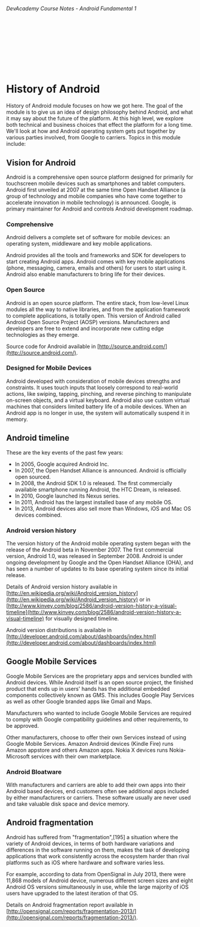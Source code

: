 
###### DevAcademy Course Notes - Android Fundamental 1

<br/>
<br/>
<br/>
<br/>
<br/>
<br/>
<br/>

# History of Android

History of Android module focuses on how we got here. The goal of the module is to give us an idea of design philosophy behind Android, and what it may say about the future of the platform. At this high level, we explore both technical and business choices that effect the platform for a long time. We'll look at how and Android operating system gets put together by various parties involved, from Google to carriers. Topics in this module include:

## Vision for Android

Android is a comprehensive open source platform designed for primarily for touchscreen mobile devices such as smartphones and tablet computers. Android first unveiled at 2007 at the same time Open Handset Alliance (a group of technology and mobile companies who have come together to accelerate innovation in mobile technology) is announced. Google, is primary maintainer for Android and controls Android development roadmap.

### Comprehensive

Android delivers a complete set of software for mobile devices: an operating system, middleware and key mobile applications.

Android provides all the tools and frameworks and SDK for developers to start creating Android apps. Android comes with key mobile applications (phone, messaging, camera, emails and others) for users to start using it. Android also enable manufacturers to bring life for their devices.

### Open Source

Android is an open source platform. The entire stack, from low-level Linux modules all the way to native libraries, and from the application framework to complete applications, is totally open. This version of Android called Android Open Source Project (AOSP) versions. Manufacturers and developers are free to extend and incorporate new cutting edge technologies as they emerge.

Source code for Android available in [http://source.android.com/](http://source.android.com/).

### Designed for Mobile Devices

Android developed with consideration of mobile devices strengths and constraints. It uses touch inputs that loosely correspond to real-world actions, like swiping, tapping, pinching, and reverse pinching to manipulate on-screen objects, and a virtual keyboard. Android also use custom virtual machines that considers limited battery life of a mobile devices. When an Android app is no longer in use, the system will automatically suspend it in memory.

## Android timeline

These are the key events of the past few years:

* In 2005, Google acquired Android Inc.
* In 2007, the Open Handset Alliance is announced. Android is officially open sourced.
* In 2008, the Android SDK 1.0 is released. The first commercially available smartphone running Android, the HTC Dream, is released.
* In 2010, Google launched its Nexus series.
* In 2011, Android has the largest installed base of any mobile OS.
* In 2013, Android devices also sell more than Windows, iOS and Mac OS devices combined.

### Android version history

The version history of the Android mobile operating system began with the release of the Android beta in November 2007. The first commercial version, Android 1.0, was released in September 2008. Android is under ongoing development by Google and the Open Handset Alliance (OHA), and has seen a number of updates to its base operating system since its initial release.

Details of Android version history available in [http://en.wikipedia.org/wiki/Android_version_history](http://en.wikipedia.org/wiki/Android_version_history) or in [http://www.kinvey.com/blog/2586/android-version-history-a-visual-timeline](http://www.kinvey.com/blog/2586/android-version-history-a-visual-timeline) for visually designed timeline.

Android version distributions is available in [http://developer.android.com/about/dashboards/index.html](http://developer.android.com/about/dashboards/index.html)

## Google Mobile Services

Google Mobile Services are the proprietary apps and services bundled with Android devices. While Android itself is an open source project, the finished product that ends up in users' hands has the additional embedded components collectively known as GMS. This includes Google Play Services as well as other Google branded apps like Gmail and Maps. 

Manufacturers who wanted to include Google Mobile Services are required to comply with Google compatibility guidelines and other requirements, to be approved.

Other manufacturers, choose to offer their own Services instead of using Google Mobile Services. Amazon Android devices (Kindle Fire) runs Amazon appstore and others Amazon apps. Nokia X devices runs Nokia-Microsoft services with their own marketplace.

### Android Bloatware

With manufacturers and carriers are able to add their own apps into their Android based devices, end customers often see additional apps included by either manufacturers or carriers. These software usually are never used and take valuable disk space and device memory.

## Android fragmentation

Android has suffered from "fragmentation",[195] a situation where the variety of Android devices, in terms of both hardware variations and differences in the software running on them, makes the task of developing applications that work consistently across the ecosystem harder than rival platforms such as iOS where hardware and software varies less. 

For example, according to data from OpenSignal in July 2013, there were 11,868 models of Android device, numerous different screen sizes and eight Android OS versions simultaneously in use, while the large majority of iOS users have upgraded to the latest iteration of that OS.

Details on Android fragmentation report available in [http://opensignal.com/reports/fragmentation-2013/](http://opensignal.com/reports/fragmentation-2013/).

